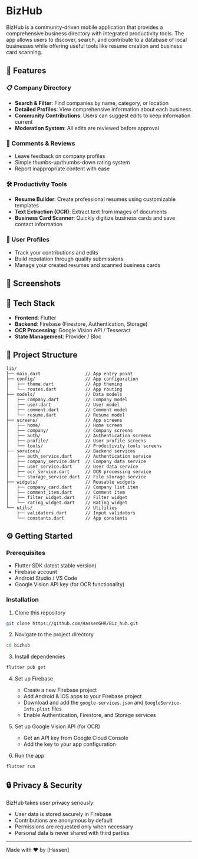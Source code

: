 # BizHub

<!-- <img src="/api/placeholder/200/200" alt="BizHub Logo" /> -->

BizHub is a community-driven mobile application that provides a comprehensive business directory with integrated productivity tools. The app allows users to discover, search, and contribute to a database of local businesses while offering useful tools like resume creation and business card scanning.

## 🌟 Features

### 📋 Company Directory
- **Search & Filter**: Find companies by name, category, or location
- **Detailed Profiles**: View comprehensive information about each business
- **Community Contributions**: Users can suggest edits to keep information current
- **Moderation System**: All edits are reviewed before approval

### 💬 Comments & Reviews
- Leave feedback on company profiles
- Simple thumbs-up/thumbs-down rating system
- Report inappropriate content with ease

### 🛠️ Productivity Tools
- **Resume Builder**: Create professional resumes using customizable templates
- **Text Extraction (OCR)**: Extract text from images of documents
- **Business Card Scanner**: Quickly digitize business cards and save contact information

### 👤 User Profiles
- Track your contributions and edits
- Build reputation through quality submissions
- Manage your created resumes and scanned business cards

## 📱 Screenshots

<!-- <div style="display: flex; justify-content: space-between;">
  <img src="/api/placeholder/180/360" alt="Home Screen" />
  <img src="/api/placeholder/180/360" alt="Company Profile" />
  <img src="/api/placeholder/180/360" alt="Resume Builder" />
</div> -->

## 🔧 Tech Stack

- **Frontend**: Flutter
- **Backend**: Firebase (Firestore, Authentication, Storage)
- **OCR Processing**: Google Vision API / Tesseract
- **State Management**: Provider / Bloc

## 📂 Project Structure

```
lib/
├── main.dart                 // App entry point
├── config/                   // App configuration
│   ├── theme.dart            // App theming
│   └── routes.dart           // App routing
├── models/                   // Data models
│   ├── company.dart          // Company model
│   ├── user.dart             // User model
│   ├── comment.dart          // Comment model
│   └── resume.dart           // Resume model
├── screens/                  // App screens
│   ├── home/                 // Home screen
│   ├── company/              // Company screens
│   ├── auth/                 // Authentication screens
│   ├── profile/              // User profile screens
│   └── tools/                // Productivity tools screens
├── services/                 // Backend services
│   ├── auth_service.dart     // Authentication service
│   ├── company_service.dart  // Company data service
│   ├── user_service.dart     // User data service
│   ├── ocr_service.dart      // OCR processing service
│   └── storage_service.dart  // File storage service
├── widgets/                  // Reusable widgets
│   ├── company_card.dart     // Company list item
│   ├── comment_item.dart     // Comment item
│   ├── filter_widget.dart    // Filter widget
│   └── rating_widget.dart    // Rating widget
└── utils/                    // Utilities
    ├── validators.dart       // Input validators
    └── constants.dart        // App constants
```

## ⚙️ Getting Started

### Prerequisites
- Flutter SDK (latest stable version)
- Firebase account
- Android Studio / VS Code
- Google Vision API key (for OCR functionality)

### Installation

1. Clone this repository
```bash
git clone https://github.com/HassenGHR/Biz_hub.git
```

2. Navigate to the project directory
```bash
cd bizhub
```

3. Install dependencies
```bash
flutter pub get
```

4. Set up Firebase
   - Create a new Firebase project
   - Add Android & iOS apps to your Firebase project
   - Download and add the `google-services.json` and `GoogleService-Info.plist` files
   - Enable Authentication, Firestore, and Storage services

5. Set up Google Vision API (for OCR)
   - Get an API key from Google Cloud Console
   - Add the key to your app configuration

6. Run the app
```bash
flutter run
```

## 🔒 Privacy & Security

BizHub takes user privacy seriously:
- User data is stored securely in Firebase
- Contributions are anonymous by default
- Permissions are requested only when necessary
- Personal data is never shared with third parties

---

Made with ❤️ by [Hassen]